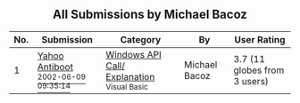 ﻿<div align="center">

## All Submissions by Michael Bacoz

</div>

No.  | Submission | Category | By   | User Rating
---- | ---------- | -------- | ---- | -----------
1 | [Yahoo Antiboot<br /><sup>2002-06-09 09:35:14</sup>](https://github.com/Planet-Source-Code/michael-bacoz-yahoo-antiboot__1-35637) | [Windows API Call/ Explanation<br /><sup>Visual Basic</sup>](../ByCategory/windows-api-call-explanation__1-39.md) | Michael Bacoz | 3.7 (11 globes from 3 users)
